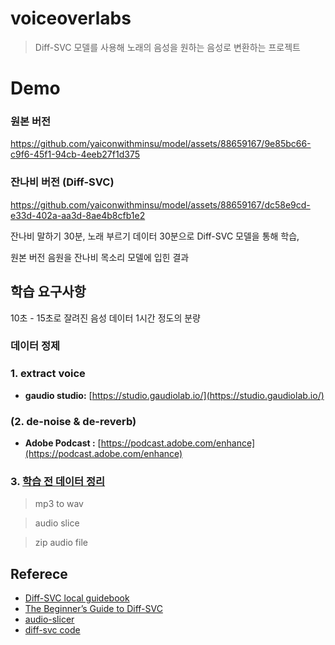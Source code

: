 # voiceoverlabs

> Diff-SVC 모델를 사용해 노래의 음성을 원하는 음성로 변환하는 프로젝트

# Demo 

### 원본 버전
https://github.com/yaiconwithminsu/model/assets/88659167/9e85bc66-c9f6-45f1-94cb-4eeb27f1d375

### 잔나비 버전 (Diff-SVC)
https://github.com/yaiconwithminsu/model/assets/88659167/dc58e9cd-e33d-402a-aa3d-8ae4b8cfb1e2

잔나비 말하기 30분, 노래 부르기 데이터 30분으로 Diff-SVC 모델을 통해 학습, 

원본 버전 음원을 잔나비 목소리 모델에 입힌 결과 

## 학습 요구사항

10초 - 15초로 잘려진 음성 데이터 1시간 정도의 분량

### 데이터 정제

### 1. extract voice
- **gaudio studio:** [https://studio.gaudiolab.io/](https://studio.gaudiolab.io/)

### (2. de-noise & de-reverb)


- **Adobe Podcast :** [https://podcast.adobe.com/enhance](https://podcast.adobe.com/enhance)

### 3. [**학습 전 데이터 정리**](diff-svc-colab/howtoruncolab.md) 
> mp3 to wav

> audio slice

> zip audio file

## Referece

- [Diff-SVC local guidebook](https://docs.google.com/document/d/1XQlOcv1Xx2BpVeSUyDleb2Th9sYOnG1miFrGZ8uGcsE/edit)
- [The Beginner’s Guide to Diff-SVC](https://diff-svc.gitbook.io/the-beginners-guide-to-diff-svc/) 
- [audio-slicer](https://github.com/flutydeer/audio-slicer)
- [diff-svc code](https://github.com/prophesier/diff-svc.git)

